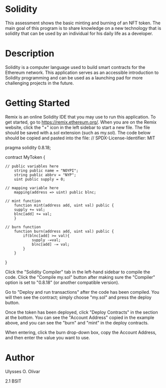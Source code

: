 # Solidity
This assessment shows the basic minting and burning of an NFT token. The main goal of this program is to share knowledge on a new technology that is solidity that can be used by an individual for his daily life as a developer.
# Description
Solidity is a computer language used to build smart contracts for the Ethereum network. This application serves as an accessible introduction to Solidity programming and can be used as a launching pad for more challenging projects in the future.
# Getting Started
Remix is an online Solidity IDE that you may use to run this application. To get started, go to https://remix.ethereum.org/.
When you are on the Remix website, click the "+" icon in the left sidebar to start a new file. The file should be saved with a.sol extension (such as my.sol). The code below should be copied and pasted into the file:
// SPDX-License-Identifier: MIT

pragma solidity 0.8.18;

contract MyToken {

    // public variables here
        string public name = "NOYPI";
        string public abbrv = "NYP";
        uint public supply = 0;

    // mapping variable here
        mapping(address => uint) public blnc;

    // mint function
        function mint(address add, uint val) public {
        supply += val;
        blnc[add] += val;
        }
        
    // burn function
        function burn(address add, uint val) public {
            if(blnc[add] >= val){
                supply -=val;
                blnc[add] -= val;
            }
        }
}


Click the "Solidity Compiler" tab in the left-hand sidebar to compile the code. Click the "Compile my.sol" button after making sure the "Compiler" option is set to "0.8.18" (or another compatible version).

Go to "Deploy and run transactions" after the code has been compiled. You will then see the contract; simply choose "my.sol" and press the deploy button.


Once the token has been deployed, click "Deploy Contracts" in the section at the bottom. You can see the "Account Address" copied in the example above, and you can see the "burn" and "mint" in the deploy contracts.

When entering, click the burn drop-down box, copy the Account Address, and then enter the value you want to use.

# Author
Ulysses O. Olivar

2.1 BSIT 


